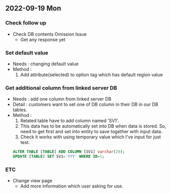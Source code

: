 ## 2022-09-19 Mon

### Check follow up
+ Check DB contents Omission Issue
  + Get any response yet

### Set default value
+ Needs : changing default value
+ Method :
  1. Add attribute(selected) to option tag which has default region value 

### Get additional column from linked server DB
+ Needs : add one column from linked server DB
+ Detail : customers want to set one of DB column in their DB in our DB tables.
+ Method :
  1. Related table have to add column named 'SV1'.
  2. This data has to be automatically set into DB when data is stored. So, need to get first and set into entity to save together with input data.
  3. Check it works with using temporary value which I've input for just test.
  ```sql
  ALTER TABLE [TABLE] ADD COLUMN [SV1] varchar(20);
  UPDATE [TABLE] SET SV1='YYY' WHERE ID=1;
  ```
  
### ETC
+ Change view page
  + Add more information which user asking for use.
